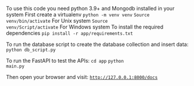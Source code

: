 To use this code you need python 3.9+ and Mongodb installed in your system
First create a virtualenv
<code>python -m venv venv</code>
<code>Source venv/bin/activate</code> For Unix system
<code>Source venv/Script/activate</code> For Windows system
To install the required dependencies
<code>pip install -r app/requirements.txt</code>

To run the database script to create the database collection and insert data:
<code>python db_script.py</code>

To run the FastAPI to test the APIs:
<code>cd app</code>
<code>python main.py</code>

Then open your browser and visit:
<code>http://127.0.0.1:8000/docs</code>